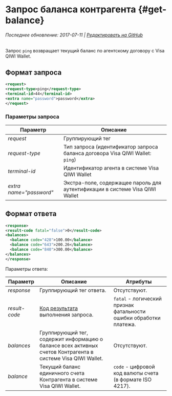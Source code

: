 # Запрос баланса контрагента {#get-balance}

###### Последнее обновление: 2017-07-11 | [Редактировать на GitHub](https://github.com/QIWI-API/topup-wallet-doc/blob/master/_get-balance_ru.html.md)

Запрос `ping` возвращает текущий баланс по агентскому договору с Visa QIWI Wallet.

## Формат запроса

~~~xml
<request>
<request-type>ping</request-type>
<terminal-id>44</terminal-id>
<extra name="password">password</extra>
</request>
~~~

### Параметры запроса

Параметр|Описание
-|-
*request*| Группирующий тег
*request-type* | Тип запроса (идентификатор запроса баланса договора Visa QIWI Wallet: `ping`)
*terminal-id* | Идентификатор агента в системе Visa QIWI Wallet
*extra name="password"* | Экстра-поле, содержащее пароль для аутентификации в системе Visa QIWI Wallet

## Формат ответа

~~~xml
<response>
<result-code fatal="false">0</result-code>
<balances>
  <balance code="428">100.00</balance>
  <balance code="643">200.26</balance>
  <balance code="840">300.00</balance>
</balances>
</response>
~~~

Параметры ответа:

Параметр|Описание|Атрибуты
-|-|-
*response*| Группирующий тег ответа.|Отсутствуют.
*result-code* | [Код результата](#tech_error) выполнения запроса.| `fatal` - логический признак фатальности ошибки обработки платежа.
*balances*|Группирующий тег, содержит информацию о балансе всех активных счетов Контрагента в системе Visa QIWI Wallet.|Отсутствуют.
*balance* | Текущий баланс единичного счета Контрагента в системе Visa QIWI Wallet. | `code` - цифровой код валюты счета (в формате ISO 4217).
